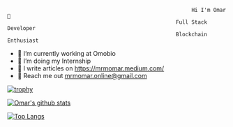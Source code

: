                                                                Hi I'm Omar 👋
                                                          Full Stack Developer
                                                          Blockchain Enthusiast
                                                                  
                                                                  

- 🔭 I’m currently working at Omobio
- 🌱 I’m doing my Internship
- 📝 I write articles on https://mrmomar.medium.com/
- :incoming_envelope: Reach me out mrmomar.online@gmail.com

[![trophy](https://github-profile-trophy.vercel.app/?username=MRMOMAR)](https://github.com/ryo-ma/github-profile-trophy)

[![Omar's github stats](https://github-readme-stats.vercel.app/api?username=MRMOMAR&count_private=true&show_icons=true&theme=radical&hide_rank=false)](https://github.com/anuraghazra/github-readme-stats)

[![Top Langs](https://github-readme-stats.vercel.app/api/top-langs/?username=MRMOMAR)](https://github.com/anuraghazra/github-readme-stats)

<!-- <a target="_blank" href="https://github-readme-medium-recent-article.vercel.app/medium/@mrmomar/0"><img src="https://github-readme-medium-recent-article.vercel.app/medium/@khuyentran1476/0" alt="Recent Article 0"> -->
